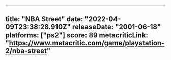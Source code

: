 
---
title: "NBA Street"
date: "2022-04-09T23:38:28.910Z"
releaseDate: "2001-06-18"
platforms: ["ps2"]
score: 89
metacriticLink: "https://www.metacritic.com/game/playstation-2/nba-street"
---
